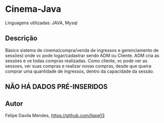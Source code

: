 # Cinema-Java

Linguagens utilizadas: JAVA, Mysql

## Descrição

Básico sistema de cinema(compra/venda de ingressos e gerenciamento de sessões) onde vc pode logar/cadastrar sendo ADM ou Cliente. ADM cria as sessões e ve todas compras realizadas. Como cliente, vc pode ver as sessoes, ver suas compras e realizar novas compras, desde que queira comprar uma quantidade de ingressos,
dentro da capacidade da sessão.

## NÃO HÁ DADOS PRÉ-INSERIDOS

## Autor

Felipe Davila Mendes, https://github.com/lippe13
